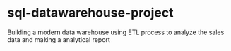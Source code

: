 # sql-datawarehouse-project
Building a modern data warehouse using ETL process to analyze the sales data and making a analytical report
